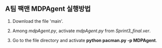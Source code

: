 ## A팀 팩맨 MDPAgent 실행방법

1. Download the file 'main'.

2. Among *mdpAgent.py*, activate *mdpAgent.py* from *Sprint3_final.ver*.

3. Go to the file directory and activate **python pacman.py -p MDPAgent**.
